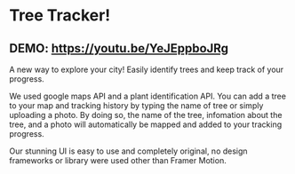 # Tree Tracker!
## DEMO: https://youtu.be/YeJEppboJRg

A new way to explore your city! Easily identify trees and keep track of your progress. 

We used google maps API and a plant identification API. You can add a tree to your map and tracking history by typing the name of tree or simply uploading a photo. By doing so, the name of the tree, infomation about the tree, and a photo will automatically be mapped and added to your tracking progress. 

Our stunning UI is easy to use and completely original, no design frameworks or library were used other than Framer Motion. 
